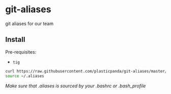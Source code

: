 git-aliases
===========

git aliases for our team

## Install

Pre-requisites:

* ```tig```


```bash
curl https://raw.githubusercontent.com/plasticpanda/git-aliases/master/git-aliases >> ~/.aliases
source ~/.aliases
```

*Make sure that .aliases is sourced by your .bashrc or .bash_profile*
